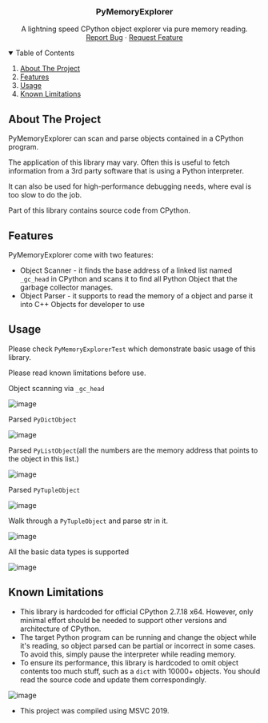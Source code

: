 <br />
<p align="center">


  <h3 align="center">PyMemoryExplorer</h3>

  <p align="center">
    A lightning speed CPython object explorer via pure memory reading.
    <br />
    <a href="https://github.com/RileyCodes/PyMemoryExplorer/issues/new">Report Bug</a>
    ·
    <a href="https://github.com/RileyCodes/PyMemoryExplorer/issues/new">Request Feature</a>
  </p>
</p>


<!-- TABLE OF CONTENTS -->
<details open="open">
  <summary>Table of Contents</summary>
  <ol>
    <li>
      <a href="#about-the-project">About The Project</a>
    </li>
    <li>
      <a href="#features">Features</a>
    </li>
        <li>
      <a href="#usage">Usage</a>
    </li>
        <li>
      <a href="#known-limitations">Known Limitations</a>
    </li>
  </ol>
</details>

 
## About The Project

PyMemoryExplorer can scan and parse objects contained in a CPython program.

The application of this library may vary. Often this is useful to fetch information from a 3rd party software that is using a Python interpreter.

It can also be used for high-performance debugging needs, where eval is too slow to do the job.

Part of this library contains source code from CPython.

## Features

PyMemoryExplorer come with two features:

* Object Scanner - it finds the base address of a linked list named  `_gc_head` in CPython and scans it to find all Python Object that the garbage collector manages.
* Object Parser - it supports to read the memory of a object and parse it into C++ Objects for developer to use


## Usage

Please check `PyMemoryExplorerTest` which demonstrate basic usage of this library.

Please read known limitations before use.

Object scanning via  `_gc_head`

![image](https://user-images.githubusercontent.com/35380563/132791076-0802f9b2-5784-4cb2-9afd-19108050a520.png)

Parsed `PyDictObject`

![image](https://user-images.githubusercontent.com/35380563/132791230-dd080f9a-bda5-4f6d-a890-4e8c2c6c7731.png)


Parsed `PyListObject`(all the numbers are the memory address that points to the object in this list.)

![image](https://user-images.githubusercontent.com/35380563/132791355-33fb380e-68af-4e2a-8670-b3250cc42495.png)


Parsed `PyTupleObject`

![image](https://user-images.githubusercontent.com/35380563/132791398-f61272cd-3327-4842-9252-3ed43b4f7f90.png)


Walk through a `PyTupleObject` and parse str in it.

![image](https://user-images.githubusercontent.com/35380563/132791497-413752ce-d043-41f0-b1d9-59f0aef076c5.png)


All the basic data types is supported

![image](https://user-images.githubusercontent.com/35380563/132791832-fff88b43-a477-4dec-a521-c5b49e626952.png)


## Known Limitations

* This library is hardcoded for official CPython 2.7.18 x64. However, only minimal effort should be needed to support other versions 
 and architecture of CPython.
* The target Python program can be running and change the object while it's reading, so object parsed can be partial or incorrect in some cases. To avoid this, simply pause the interpreter while reading memory.
* To ensure its performance, this library is hardcoded to omit object contents too much stuff, such as a `dict` with 10000+ objects. You should read the source code and update them correspondingly.

![image](https://user-images.githubusercontent.com/35380563/132792316-6524983c-3c1d-464b-8c42-73f2ff75b9ff.png)

* This project was compiled using MSVC 2019.


